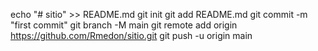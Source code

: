 echo "# sitio" >> README.md
git init
git add README.md
git commit -m "first commit"
git branch -M main
git remote add origin https://github.com/Rmedon/sitio.git
git push -u origin main
